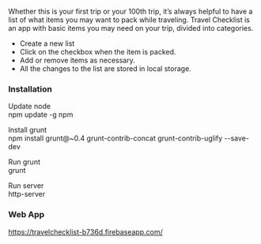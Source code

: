 Whether this is your first trip or your 100th trip, it’s always helpful to have a list of what items you may want to pack while traveling.
Travel Checklist is an app with basic items you may need on your trip, divided into categories.

- Create a new list
- Click on the checkbox when the item is packed.
- Add or remove items as necessary.
- All the changes to the list are stored in local storage.

### Installation

Update node<br>
npm update -g npm

Install grunt<br>
npm install grunt@~0.4 grunt-contrib-concat grunt-contrib-uglify --save-dev

Run grunt<br>
grunt

Run server<br> 
http-server

### Web App<br>
https://travelchecklist-b736d.firebaseapp.com/




